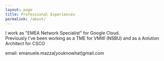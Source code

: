 ```yaml
---
layout: page
title: Professional Experiences
permalink: /about/
---
```


I work as "EMEA Network Specialist" for Google Cloud.  
Previously I've been working as a TME for VMW (NSBU) and as a Aolution Architect for CSCO  

email: emanuele.mazza[youknowhat]gmail.com
